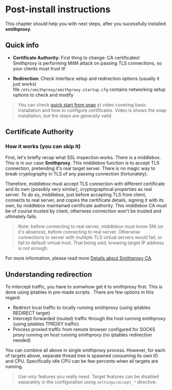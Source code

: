 
# Post-install instructions

This chapter should help you with next steps, after you sucessfully installed **smithproxy**.

## Quick info

- **Certificate Authority**: First thing to change: CA certificates!  
  Smithproxy is performing MitM attack on passing TLS connections, so your clients must trust it!
  
- **Redirection**: Check interface setup and redirection options (usually it just works)  
  file `/etc/smithproxy/smithproxy.startup.cfg` contains networking setup options to check and modify
  
> You can check [quick start from snap](https://www.youtube.com/watch?v=_uhKHmmKFL8) yt video covering basic installation and how to configure certificates. Video is shows the snap installation, but the steps are generally valid.


## Certificate Authority

### How it works (you can skip it)

First, let's briefly recap what SSL inspection works. There is a middlebox. This is in our case **Smithproxy**. This middlebox function is to accept TLS connection, pretending it's real target server. There is no magic way to break cryptography in TLS of any passing connection (fortunately).

Therefore, middlebox must accept TLS connection with different certificate and its own (possibly very similar), cryptographical properties as real server. To do so, middlebox, just before accepting TLS from client, connects to real server, and copies the certificate details, signing it with its own, by middlebox maintained certificate authority. This middlebox CA must be of course trusted by client, otherwise connection won't be trusted and ultimately fails.

> Note: before connecting to real server, middlebox must know SNI (or it's absence), before connecting to real server. Otherwise connections to server with multiple TLS virtual servers would fail, or fall to default virtual host. That being said, knowing target IP address is not enough.

For more information, please read more [Details about Smithproxy CA](../ca-ops).


## Understanding redirection

To intercept traffic, you have to somwhow get it to smithproxy first. This is done using iptables in pre-made scripts
. There are few options in this regard: 

* Redirect local traffic to locally running smithproxy (using iptables REDIRECT target)
* Intercept forwarded (routed) traffic through the host running smithproxy (using iptables TPROXY traffic)
* Process proxied traffic from remote browser configured for SOCKS proxy running on host running smithproxy (no
 iptables redirection needed)

You can combine all above in single smithproxy process. However, for each of targets above, separate thread tree is
 spawned consuming its own IO and CPU. Specifically idle CPU can be few percents when all targets are running.  
 
 > Use only features you really need. Target features can be disabled separately in the configuration using
> `settings/accept_*` directive.
